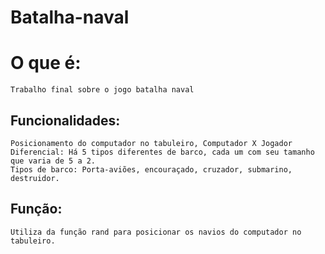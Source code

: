 # Batalha-naval

# O que é:

    Trabalho final sobre o jogo batalha naval

## Funcionalidades:

    Posicionamento do computador no tabuleiro, Computador X Jogador
    Diferencial: Há 5 tipos diferentes de barco, cada um com seu tamanho que varia de 5 a 2.
    Tipos de barco: Porta-aviões, encouraçado, cruzador, submarino, destruidor.

## Função:

    Utiliza da função rand para posicionar os navios do computador no tabuleiro.
